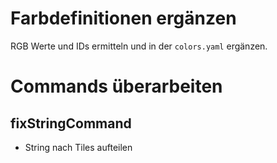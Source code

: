 # Farbdefinitionen ergänzen

RGB Werte und IDs ermitteln und in der `colors.yaml` ergänzen.

# Commands überarbeiten

## fixStringCommand

- String nach Tiles aufteilen